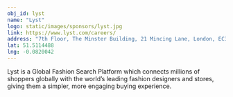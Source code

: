 ```yaml
---
obj_id: lyst
name: "Lyst"
logo: static/images/sponsors/lyst.jpg
link: https://www.lyst.com/careers/
address: "7th Floor, The Minster Building, 21 Mincing Lane, London, EC3R 7AG"
lat: 51.5114488
lng: -0.0820042
---
```

Lyst is a Global Fashion Search Platform which connects millions of shoppers globally
with the world’s leading fashion designers and stores, giving them a simpler, more engaging buying experience.

